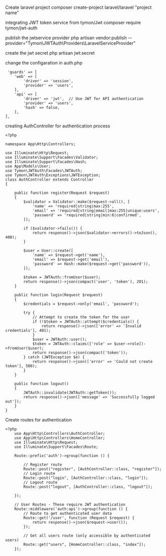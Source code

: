 Create laravel project
    composer create-project laravel/laravel "project name"

integrating JWT token service from tymon/Jwt
    composer require tymon/jwt-auth

publish the jwtservice provider
    php artisan vendor:publish --provider="Tymon\JWTAuth\Providers\LaravelServiceProvider"

create the jwt secret
    php artisan jwt:secret

change the configaration in auth.php

     'guards' => [
        'web' => [
            'driver' => 'session',
            'provider' => 'users',
        ],
        'api' => [
            'driver' => 'jwt',  // Use JWT for API authentication
            'provider' => 'users',
            'hash' => false,
        ],
    ],

creating AuthController for authentication process

    <?php

    namespace App\Http\Controllers;

    use Illuminate\Http\Request;
    use Illuminate\Support\Facades\Validator;
    use Illuminate\Support\Facades\Hash;
    use App\Models\User;
    use Tymon\JWTAuth\Facades\JWTAuth;
    use Tymon\JWTAuth\Exceptions\JWTException;
    class AuthController extends Controller
    {

        public function register(Request $request)
        {
            $validator = Validator::make($request->all(), [
                'name' => 'required|string|max:255',
                'email' => 'required|string|email|max:255|unique:users',
                'password' => 'required|string|min:6|confirmed',
            ]);

            if ($validator->fails()) {
                return response()->json($validator->errors()->toJson(), 400);
            }

            $user = User::create([
                'name' => $request->get('name'),
                'email' => $request->get('email'),
                'password' => Hash::make($request->get('password')),
            ]);

            $token = JWTAuth::fromUser($user);
            return response()->json(compact('user', 'token'), 201);
        }

        public function login(Request $request)
        {
            $credentials = $request->only('email', 'password');

            try {
                // Attempt to create the token for the user
                if (!$token = JWTAuth::attempt($credentials)) {
                    return response()->json(['error' => 'Invalid credentials'], 401);
                }
                $user = JWTAuth::user();
                $token = JWTAuth::claims(['role' => $user->role])->fromUser($user);
                return response()->json(compact('token'));
            } catch (JWTException $e) {
                return response()->json(['error' => 'Could not create token'], 500);
            }
        }

        public function logout()
        {
            JWTAuth::invalidate(JWTAuth::getToken());
            return response()->json(['message' => 'Successfully logged out']);
        }
    }


Create routes for authentication

    <?php
        use App\Http\Controllers\AuthController;
        use App\Http\Controllers\HomeController;
        use Illuminate\Http\Request;
        use Illuminate\Support\Facades\Route;

        Route::prefix('auth')->group(function () {

            // Register route
            Route::post("register", [AuthController::class, "register"]);
            // Login route
            Route::post("login", [AuthController::class, "login"]);
            // Logout route
            Route::post("logout", [AuthController::class, "logout"]);

        });

        // User Routes - These require JWT authentication
        Route::middleware('auth:api')->group(function () {
            // Route to get authenticated user data
            Route::get('/user', function (Request $request) {
                return response()->json($request->user());
            });
            
            // Get all users route (only accessible by authenticated users)
            Route::get("users", [HomeController::class, "index"]);
        });
